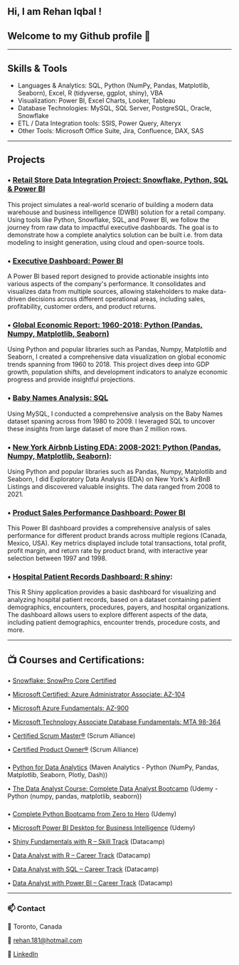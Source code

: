 ## Hi, I am Rehan Iqbal ! 

## Welcome to my Github profile 👋

---

## Skills & Tools
- Languages & Analytics: SQL, Python (NumPy, Pandas, Matplotlib, Seaborn), Excel, R (tidyverse, ggplot, shiny), VBA
- Visualization: Power BI, Excel Charts, Looker, Tableau
- Database Technologies: MySQL, SQL Server, PostgreSQL, Oracle, Snowflake
- ETL / Data Integration tools: SSIS, Power Query, Alteryx
- Other Tools: Microsoft Office Suite, Jira, Confluence, DAX, SAS

---
## Projects

### • [Retail Store Data Integration Project: Snowflake, Python, SQL & Power BI](https://github.com/Rehaniqbal19/RetailStore_Dashboard/)
This project simulates a real-world scenario of building a modern data warehouse and business intelligence (DWBI) solution for a retail company. Using tools like Python, Snowflake, SQL, and Power BI, we follow the journey from raw data to impactful executive dashboards. The goal is to demonstrate how a complete analytics solution can be built i.e. from data modeling to insight generation, using cloud and open-source tools.

### • [Executive Dashboard: Power BI](https://github.com/Rehaniqbal19/Executive-Detailed-Report/tree/main) 
A Power BI based report designed to provide actionable insights into various aspects of the company's performance. It consolidates and visualizes data from multiple sources, allowing stakeholders to make data-driven decisions across different operational areas, including sales, profitability, customer orders, and product returns.

### • [Global Economic Report: 1960-2018: Python (Pandas, Numpy, Matplotlib, Seaborn)](https://github.com/Rehaniqbal19/EconomicReport/)
Using Python and popular libraries such as Pandas, Numpy, Matplotlib and Seaborn, I created a comprehensive data visualization on global economic trends spanning from 1960 to 2018. This project dives deep into GDP growth, population shifts, and development indicators to analyze economic progress and provide insightful projections.

### • [Baby Names Analysis: SQL](https://github.com/Rehaniqbal19/BabyName_SQL)
Using MySQL, I conducted a comprehensive analysis on the Baby Names dataset spaning across from 1980 to 2009. I leveraged SQL to uncover these insights from large dataset of more than 2 million rows.

### • [New York Airbnb Listing EDA: 2008-2021: Python (Pandas, Numpy, Matplotlib, Seaborn)](https://github.com/Rehaniqbal19/NewYork-Airbnb-Listing): 
Using Python and popular libraries such as Pandas, Numpy, Matplotlib and Seaborn, I did Exploratory Data Analysis (EDA) on New York's AirBnB Listings and discovered valuable insights. The data ranged from 2008 to 2021.


### • [Product Sales Performance Dashboard: Power BI](https://github.com/Rehaniqbal19/Product-Market-Analysis/blob/main/README.md) 
This Power BI dashboard provides a comprehensive analysis of sales performance for different product brands across multiple regions (Canada, Mexico, USA). Key metrics displayed include total transactions, total profit, profit margin, and return rate by product brand, with interactive year selection between 1997 and 1998.



### • [Hospital Patient Records Dashboard: R shiny](https://github.com/Rehaniqbal19/Hospital-Patient-Dashboard/blob/main/README.md): 
This R Shiny application provides a basic dashboard for visualizing and analyzing hospital patient records, based on a dataset containing patient demographics, encounters, procedures, payers, and hospital organizations. The dashboard allows users to explore different aspects of the data, including patient demographics, encounter trends, procedure costs, and more.


---

## 📺 Courses and Certifications:

• [Snowflake: SnowPro Core Certified](https://achieve.snowflake.com/2dea88d4-b059-45e0-a56b-1258cf37a86b#acc.nhRxJ0qv)

• [Microsoft Certified: Azure Administrator Associate: AZ-104](https://learn.microsoft.com/en-us/users/rehaniqbal-8477/credentials/certification/azure-administrator)

• [Microsoft Azure Fundamentals: AZ-900](https://learn.microsoft.com/en-us/users/rehaniqbal-8477/credentials/fc859fb86644273f?ref=https%3A%2F%2Fwww.linkedin.com%2F)

• [Microsoft Technology Associate Database Fundamentals: MTA 98-364](https://www.credly.com/badges/ff540ba4-d580-47e5-b770-5242ccd79bdd/linked_in_profile)

• [Certified Scrum Master®](https://bcert.me/bc/html/show-badge.html?b=qlojbvml) (Scrum Alliance)

• [Certified Product Owner®](https://bcert.me/bc/html/show-badge.html?b=cruevcah) (Scrum Alliance)

###
• [Python for Data Analytics](https://certificates.mavenanalytics.io/3a59f47b-c23b-48a9-b054-0658b88711a2#acc.zCIuA4Sh) (Maven Analytics - Python (NumPy, Pandas, Matplotlib, Seaborn, Plotly, Dash))

• [The Data Analyst Course: Complete Data Analyst Bootcamp](https://www.udemy.com/certificate/UC-74d1ef8d-0fa2-40ae-8c63-e4ace571e9e1/) (Udemy - Python (numpy, pandas, matplotlib, seaborn))

###
• [Complete Python Bootcamp from Zero to Hero](https://www.udemy.com/certificate/UC-84afd0be-d9b2-466a-b121-7d52b75be547/) (Udemy)

• [Microsoft Power BI Desktop for Business Intelligence](https://www.udemy.com/certificate/UC-72240b8d-be3e-453e-a5df-7c46e2761377/) (Udemy)

• [Shiny Fundamentals with R – Skill Track](https://www.datacamp.com/completed/statement-of-accomplishment/track/bf0f327492bb1dcc2f27f34689aa274841044794) (Datacamp)

• [Data Analyst with R – Career Track](https://www.datacamp.com/completed/statement-of-accomplishment/track/90f80672befdfe9e741fc65c3342a4e9a9cc2967) (Datacamp)

• [Data Analyst with SQL – Career Track](https://www.datacamp.com/completed/statement-of-accomplishment/track/8be7768f8612799814bd76c2109fda4bfc1a0f5e) (Datacamp)

• [Data Analyst with Power BI – Career Track](https://www.datacamp.com/completed/statement-of-accomplishment/track/c4046a13a1c3c3c73b5daf5d7c2fbc3c92c9cc6e) (Datacamp)

---

### 📫 Contact

📍 Toronto, Canada

📧 rehan.181@hotmail.com

🔗 [LinkedIn](https://linkedin.com/in/-rehaniqbal)

<!--
**Rehaniqbal19/Rehaniqbal19** is a ✨ _special_ ✨ repository because its `README.md` (this file) appears on your GitHub profile.

Here are some ideas to get you started:

- 🔭 I’m currently working on ...
- 🌱 I’m currently learning ...
- 👯 I’m looking to collaborate on ...
- 🤔 I’m looking for help with ...
- 💬 Ask me about ...
- 📫 How to reach me: ...
- 😄 Pronouns: ...
- ⚡ Fun fact: ...
-->
